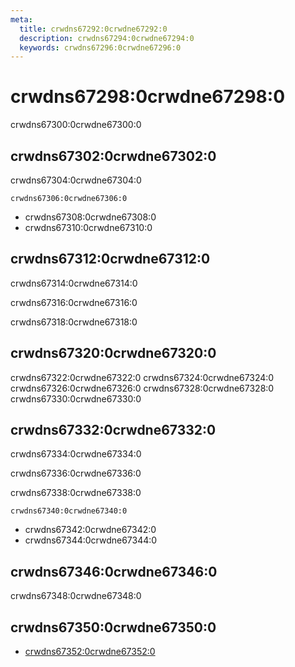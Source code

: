 ```yaml
---
meta:
  title: crwdns67292:0crwdne67292:0
  description: crwdns67294:0crwdne67294:0
  keywords: crwdns67296:0crwdne67296:0
---
```


# crwdns67298:0crwdne67298:0
crwdns67300:0crwdne67300:0

<entry-ad />

## crwdns67302:0crwdne67302:0
crwdns67304:0crwdne67304:0

`crwdns67306:0crwdne67306:0`
- crwdns67308:0crwdne67308:0
- crwdns67310:0crwdne67310:0


## crwdns67312:0crwdne67312:0
crwdns67314:0crwdne67314:0

  crwdns67316:0crwdne67316:0

  crwdns67318:0crwdne67318:0

## crwdns67320:0crwdne67320:0
crwdns67322:0crwdne67322:0
<alert type="success">crwdns67324:0crwdne67324:0</alert>
<alert type="info">crwdns67326:0crwdne67326:0</alert>
<alert type="warning">crwdns67328:0crwdne67328:0</alert>
<alert type="error">crwdns67330:0crwdne67330:0</alert>

## crwdns67332:0crwdne67332:0
crwdns67334:0crwdne67334:0

  crwdns67336:0crwdne67336:0

  crwdns67338:0crwdne67338:0

  `crwdns67340:0crwdne67340:0`
  - crwdns67342:0crwdne67342:0
  - crwdns67344:0crwdne67344:0

## crwdns67346:0crwdne67346:0
crwdns67348:0crwdne67348:0

## crwdns67350:0crwdne67350:0
  - [crwdns67352:0crwdne67352:0]()

<endmatter />
